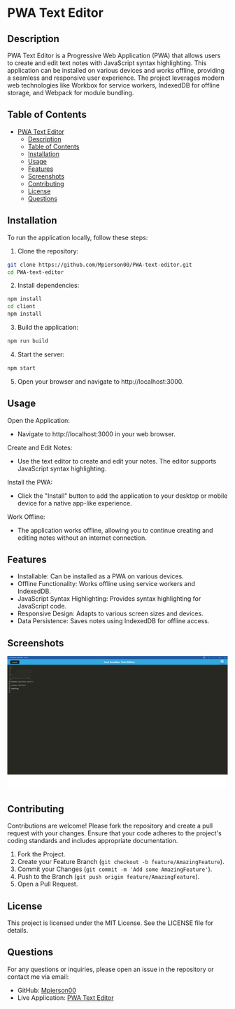 # PWA Text Editor

## Description
PWA Text Editor is a Progressive Web Application (PWA) that allows users to create and edit text notes with JavaScript syntax highlighting. This application can be installed on various devices and works offline, providing a seamless and responsive user experience. The project leverages modern web technologies like Workbox for service workers, IndexedDB for offline storage, and Webpack for module bundling.

## Table of Contents
- [PWA Text Editor](#pwa-text-editor)
  - [Description](#description)
  - [Table of Contents](#table-of-contents)
  - [Installation](#installation)
  - [Usage](#usage)
  - [Features](#features)
  - [Screenshots](#screenshots)
  - [Contributing](#contributing)
  - [License](#license)
  - [Questions](#questions)

## Installation
To run the application locally, follow these steps:

1. Clone the repository:
```bash
git clone https://github.com/Mpierson00/PWA-text-editor.git
cd PWA-text-editor
```

2. Install dependencies:
```bash
npm install
cd client
npm install
```

3. Build the application:
```bash
npm run build
```

4. Start the server:
```bash
npm start
```

5. Open your browser and navigate to http://localhost:3000.

## Usage
Open the Application:
- Navigate to http://localhost:3000 in your web browser.

Create and Edit Notes:
- Use the text editor to create and edit your notes. The editor supports JavaScript syntax highlighting.

Install the PWA:
- Click the "Install" button to add the application to your desktop or mobile device for a native app-like experience.

Work Offline:
- The application works offline, allowing you to continue creating and editing notes without an internet connection.

## Features
- Installable: Can be installed as a PWA on various devices.
- Offline Functionality: Works offline using service workers and IndexedDB.
- JavaScript Syntax Highlighting: Provides syntax highlighting for JavaScript code.
- Responsive Design: Adapts to various screen sizes and devices.
- Data Persistence: Saves notes using IndexedDB for offline access.

## Screenshots

![Screenshot](./client/src/images/screenshot.png)

## Contributing
Contributions are welcome! Please fork the repository and create a pull request with your changes. Ensure that your code adheres to the project's coding standards and includes appropriate documentation.

1. Fork the Project.
2. Create your Feature Branch (`git checkout -b feature/AmazingFeature`).
3. Commit your Changes (`git commit -m 'Add some AmazingFeature'`).
4. Push to the Branch (`git push origin feature/AmazingFeature`).
5. Open a Pull Request.

## License
This project is licensed under the MIT License. See the LICENSE file for details.

## Questions
For any questions or inquiries, please open an issue in the repository or contact me via email:

- GitHub: [Mpierson00](https://github.com/Mpierson00)
- Live Application: [PWA Text Editor](https://pwa-text-editor-m1eh.onrender.com)

